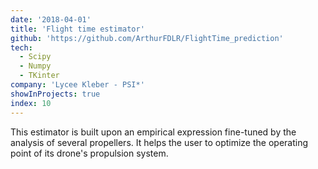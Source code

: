 ```yaml
---
date: '2018-04-01'
title: 'Flight time estimator'
github: 'https://github.com/ArthurFDLR/FlightTime_prediction'
tech:
  - Scipy
  - Numpy
  - TKinter
company: 'Lycee Kleber - PSI*'
showInProjects: true
index: 10
---
```


This estimator is built upon an empirical expression fine-tuned by the analysis of several propellers. It helps the user to optimize the operating point of its drone's propulsion system.
